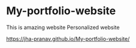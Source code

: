 # My-portfolio-website
This is amazing website
Personalized website


https://jha-pranav.github.io/My-portfolio-website/
